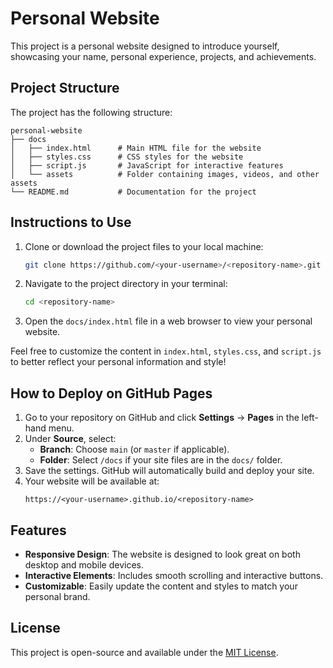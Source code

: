 # Personal Website

This project is a personal website designed to introduce yourself, showcasing your name, personal experience, projects, and achievements.

## Project Structure

The project has the following structure:

```
personal-website
├── docs
│   ├── index.html      # Main HTML file for the website
│   ├── styles.css      # CSS styles for the website
│   ├── script.js       # JavaScript for interactive features
│   └── assets          # Folder containing images, videos, and other assets
└── README.md           # Documentation for the project
```

## Instructions to Use

1. Clone or download the project files to your local machine:
   ```bash
   git clone https://github.com/<your-username>/<repository-name>.git
   ```
2. Navigate to the project directory in your terminal:
   ```bash
   cd <repository-name>
   ```
3. Open the `docs/index.html` file in a web browser to view your personal website.

Feel free to customize the content in `index.html`, `styles.css`, and `script.js` to better reflect your personal information and style!

## How to Deploy on GitHub Pages

1. Go to your repository on GitHub and click **Settings** → **Pages** in the left-hand menu.
2. Under **Source**, select:
   - **Branch**: Choose `main` (or `master` if applicable).
   - **Folder**: Select `/docs` if your site files are in the `docs/` folder.
3. Save the settings. GitHub will automatically build and deploy your site.
4. Your website will be available at:
   ```
   https://<your-username>.github.io/<repository-name>
   ```

## Features

- **Responsive Design**: The website is designed to look great on both desktop and mobile devices.
- **Interactive Elements**: Includes smooth scrolling and interactive buttons.
- **Customizable**: Easily update the content and styles to match your personal brand.

## License

This project is open-source and available under the [MIT License](LICENSE).